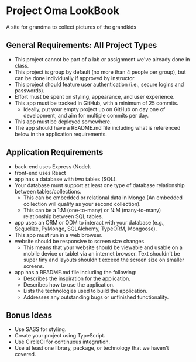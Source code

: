 # Project Oma LookBook
A site for grandma to collect pictures of the grandkids 

## General Requirements: All Project Types
- This project cannot be part of a lab or assignment we've already done in class.
- This project is group by default (no more than 4 people per group), but can be done individually if approved by instructor.
- This project should feature user authentication (i.e., secure logins and passwords).
- Effort must be spent on styling, appearance, and user experience.
- This app must be tracked in GitHub, with a minimum of 25 commits.
    - Ideally, put your empty project up on GitHub on day one of development, and aim for multiple commits per day.
- This app must be deployed somewhere.
- The app should have a README.md file including what is referenced below in the application requirements.
## Application Requirements
- back-end uses Express (Node).
- front-end uses React
- app has a database with two tables (SQL).
- Your database must support at least one type of database relationship between tables/collections.
    - This can be embedded or relational data in Mongo (An embedded collection will qualify as your second collection).
    - This can be a 1:M (one-to-many) or N:M (many-to-many) relationship between SQL tables.
- app uses an ORM or ODM to interact with your database (e.g., Sequelize, PyMongo, SQLAlchemy, TypeORM, Mongoose).
- This app must run in a web browser.
- website should be responsive to screen size changes.
    - This means that your website should be viewable and usable on a mobile device or tablet via an internet browser. Text shouldn't be super tiny and layouts shouldn't exceed the screen size on smaller screens.
- app has a README.md file including the following:
    - Describes the inspiration for the application.
    - Describes how to use the application.
    - Lists the technologies used to build the application.
    - Addresses any outstanding bugs or unfinished functionality.
## Bonus Ideas
- Use SASS for styling.
- Create your project using TypeScript.
- Use CircleCI for continuous integration.
- Use at least one library, package, or technology that we haven't covered.